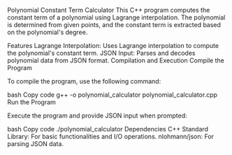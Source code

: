 Polynomial Constant Term Calculator
This C++ program computes the constant term of a polynomial using Lagrange interpolation. The polynomial is determined from given points, and the constant term is extracted based on the polynomial's degree.

Features
Lagrange Interpolation: Uses Lagrange interpolation to compute the polynomial's constant term.
JSON Input: Parses and decodes polynomial data from JSON format.
Compilation and Execution
Compile the Program

To compile the program, use the following command:

bash
Copy code
g++ -o polynomial_calculator polynomial_calculator.cpp
Run the Program

Execute the program and provide JSON input when prompted:

bash
Copy code
./polynomial_calculator
Dependencies
C++ Standard Library: For basic functionalities and I/O operations.
nlohmann/json: For parsing JSON data.
